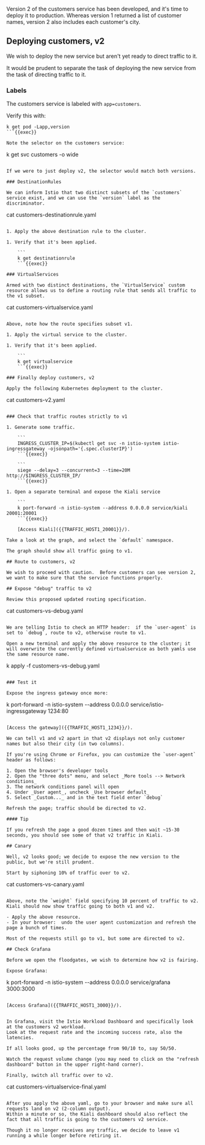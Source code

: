 Version 2 of the customers service has been developed, and it's time to deploy it to production.
Whereas version 1 returned a list of customer names, version 2 also includes each customer's city.

## Deploying customers, v2

We wish to deploy the new service but aren't yet ready to direct traffic to it.

It would be prudent to separate the task of deploying the new service from the task of directing traffic to it.

### Labels

The customers service is labeled with `app=customers`.

Verify this with:

```
k get pod -Lapp,version
```{{exec}}

Note the selector on the customers service:

```
k get svc customers -o wide
```{{exec}}

If we were to just deploy v2, the selector would match both versions.

### DestinationRules

We can inform Istio that two distinct subsets of the `customers` service exist, and we can use the `version` label as the discriminator.

```
cat customers-destinationrule.yaml
```{{exec}}

1. Apply the above destination rule to the cluster.

1. Verify that it's been applied.

    ```
    k get destinationrule
    ```{{exec}}

### VirtualServices

Armed with two distinct destinations, the `VirtualService` custom resource allows us to define a routing rule that sends all traffic to the v1 subset.

```
cat customers-virtualservice.yaml
```{{exec}}

Above, note how the route specifies subset v1.

1. Apply the virtual service to the cluster.

1. Verify that it's been applied.

    ```
    k get virtualservice 
    ```{{exec}}

### Finally deploy customers, v2

Apply the following Kubernetes deployment to the cluster.

```
cat customers-v2.yaml
```{{exec}}

### Check that traffic routes strictly to v1

1. Generate some traffic.

    ```
    INGRESS_CLUSTER_IP=$(kubectl get svc -n istio-system istio-ingressgateway -ojsonpath='{.spec.clusterIP}')
    ```{{exec}}

    ```
    siege --delay=3 --concurrent=3 --time=20M http://$INGRESS_CLUSTER_IP/
    ```{{exec}}

1. Open a separate terminal and expose the Kiali service

    ```
    k port-forward -n istio-system --address 0.0.0.0 service/kiali 20001:20001
    ```{{exec}}

    [Access Kiali]({{TRAFFIC_HOST1_20001}}/).

Take a look at the graph, and select the `default` namespace.

The graph should show all traffic going to v1.

## Route to customers, v2

We wish to proceed with caution.  Before customers can see version 2, we want to make sure that the service functions properly.

## Expose "debug" traffic to v2

Review this proposed updated routing specification.

```
cat customers-vs-debug.yaml
```{{exec}}

We are telling Istio to check an HTTP header:  if the `user-agent` is set to `debug`, route to v2, otherwise route to v1.

Open a new terminal and apply the above resource to the cluster; it will overwrite the currently defined virtualservice as both yamls use the same resource name.

```
k apply -f customers-vs-debug.yaml
```{{exec}}

### Test it

Expose the ingress gateway once more:

```
k port-forward -n istio-system --address 0.0.0.0 service/istio-ingressgateway 1234:80
```{{exec}}

[Access the gateway]({{TRAFFIC_HOST1_1234}}/).

We can tell v1 and v2 apart in that v2 displays not only customer names but also their city (in two columns).

If you're using Chrome or Firefox, you can customize the `user-agent` header as follows:

1. Open the browser's developer tools
2. Open the "three dots" menu, and select _More tools --> Network conditions_
3. The network conditions panel will open
4. Under _User agent_, uncheck _Use browser default_
5. Select _Custom..._ and in the text field enter `debug`

Refresh the page; traffic should be directed to v2.

#### Tip

If you refresh the page a good dozen times and then wait ~15-30 seconds, you should see some of that v2 traffic in Kiali.

## Canary

Well, v2 looks good; we decide to expose the new version to the public, but we're still prudent.

Start by siphoning 10% of traffic over to v2.

```
cat customers-vs-canary.yaml
```{{exec}}

Above, note the `weight` field specifying 10 percent of traffic to v2.
Kiali should now show traffic going to both v1 and v2.

- Apply the above resource.
- In your browser:  undo the user agent customization and refresh the page a bunch of times.

Most of the requests still go to v1, but some are directed to v2.

## Check Grafana

Before we open the floodgates, we wish to determine how v2 is fairing.

Expose Grafana:

```
k port-forward -n istio-system --address 0.0.0.0 service/grafana 3000:3000
```{{exec}}

[Access Grafana]({{TRAFFIC_HOST1_3000}}/).


In Grafana, visit the Istio Workload Dashboard and specifically look at the customers v2 workload.
Look at the request rate and the incoming success rate, also the latencies.

If all looks good, up the percentage from 90/10 to, say 50/50.

Watch the request volume change (you may need to click on the "refresh dashboard" button in the upper right-hand corner).

Finally, switch all traffic over to v2.

```
cat customers-virtualservice-final.yaml
```{{exec}}

After you apply the above yaml, go to your browser and make sure all requests land on v2 (2-column output).
Within a minute or so, the Kiali dashboard should also reflect the fact that all traffic is going to the customers v2 service.

Though it no longer receives any traffic, we decide to leave v1 running a while longer before retiring it.
